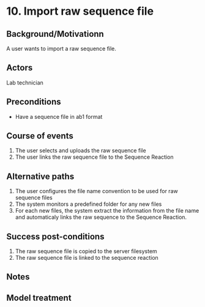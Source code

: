# 10. Import raw sequence file

## Background/Motivationn

A user wants to import a raw sequence file.

## Actors
Lab technician

## Preconditions
- Have a sequence file in ab1 format

## Course of events
1. The user selects and uploads the raw sequence file
1. The user links the raw sequence file to the Sequence Reaction

## Alternative paths
1. The user configures the file name convention to be used for raw sequence files
1. The system monitors a predefined folder for any new files
1. For each new files, the system extract the information from the file name and automaticaly links the raw sequence to the Sequence Reaction.


## Success post-conditions

1. The raw sequence file is copied to the server filesystem
1. The raw sequence file is linked to the sequence reaction

## Notes

## Model treatment
